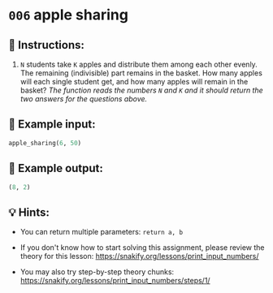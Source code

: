 # `006` apple sharing

## 📝 Instructions:

1. `N` students take `K` apples and distribute them among each other evenly. The remaining (indivisible) part remains in the basket. How many apples will each single student get, and how many apples will remain in the basket? *The function reads the numbers `N` and `K` and it should return the two answers for the questions above.*

## 📎 Example input:

```py
apple_sharing(6, 50)
```

## 📎 Example output:

```py
(8, 2)
```

## 💡 Hints:

+ You can return multiple parameters: `return a, b`

+ If you don't know how to start solving this assignment, please review the theory for this lesson: https://snakify.org/lessons/print_input_numbers/

+ You may also try step-by-step theory chunks: https://snakify.org/lessons/print_input_numbers/steps/1/
